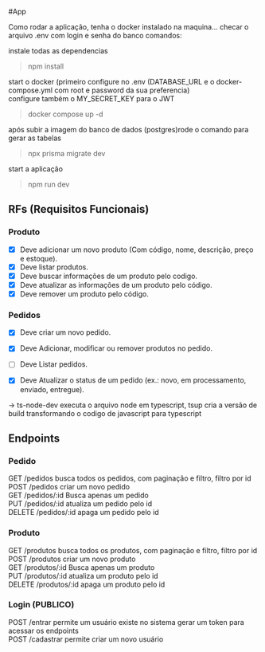 #App

Como rodar a aplicação, tenha o docker instalado na maquina... checar o arquivo .env com login e senha do banco
comandos:

instale todas as dependencias
> npm install

start o docker (primeiro configure no .env (DATABASE_URL e o docker-compose.yml com root e password da sua preferencia)  
configure também o MY_SECRET_KEY para o JWT  

> docker compose up -d

após subir a imagem do banco de dados (postgres)rode o comando para gerar as tabelas    

> npx prisma migrate dev

start a aplicação  
> npm run dev

## RFs (Requisitos Funcionais)

### Produto
-[x] Deve adicionar um novo produto (Com código, nome, descrição, preço e estoque).  
-[x] Deve listar produtos.  
-[x] Deve buscar informações de um produto pelo codigo.  
-[x] Deve atualizar as informações de um produto pelo código.  
-[x] Deve remover um produto pelo código.  

### Pedidos
-[x] Deve criar um novo pedido.  
-[x] Deve Adicionar, modificar ou remover produtos no pedido.  
-[ ] Deve Listar pedidos.  
-[x] Deve Atualizar o status de um pedido (ex.: novo, em processamento, enviado, entregue).  


-> ts-node-dev executa o arquivo node em typescript, tsup cria a versão de build transformando o codigo de javascript para typescript



## Endpoints

### Pedido

GET /pedidos        busca todos os pedidos, com paginação e filtro, filtro por id 
POST /pedidos       criar um novo pedido  
GET /pedidos/:id    Busca apenas um pedido  
PUT /pedidos/:id    atualiza um pedido pelo id  
DELETE /pedidos/:id  apaga um pedido pelo id  

### Produto

GET /produtos        busca todos os produtos, com paginação e filtro,  filtro por id
POST /produtos       criar um novo produto    
GET /produtos/:id    Busca apenas um produto    
PUT /produtos/:id    atualiza um produto pelo id  
DELETE /produtos/:id  apaga um produto pelo id   

### Login (PUBLICO)  

POST /entrar        permite um usuário existe no sistema gerar um token para acessar os endpoints  
POST /cadastrar     permite criar um novo usuário  